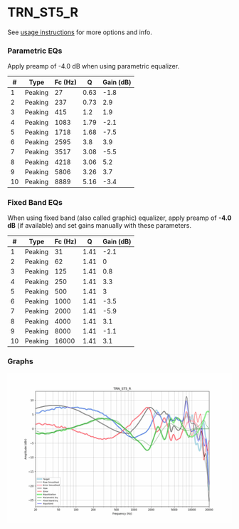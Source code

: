 # TRN_ST5_R
See [usage instructions](https://github.com/jaakkopasanen/AutoEq#usage) for more options and info.

### Parametric EQs
Apply preamp of -4.0 dB when using parametric equalizer.

|   # | Type    |   Fc (Hz) |    Q |   Gain (dB) |
|-----|---------|-----------|------|-------------|
|   1 | Peaking |        27 | 0.63 |        -1.8 |
|   2 | Peaking |       237 | 0.73 |         2.9 |
|   3 | Peaking |       415 | 1.2  |         1.9 |
|   4 | Peaking |      1083 | 1.79 |        -2.1 |
|   5 | Peaking |      1718 | 1.68 |        -7.5 |
|   6 | Peaking |      2595 | 3.8  |         3.9 |
|   7 | Peaking |      3517 | 3.08 |        -5.5 |
|   8 | Peaking |      4218 | 3.06 |         5.2 |
|   9 | Peaking |      5806 | 3.26 |         3.7 |
|  10 | Peaking |      8889 | 5.16 |        -3.4 |

### Fixed Band EQs
When using fixed band (also called graphic) equalizer, apply preamp of **-4.0 dB** (if available) and set gains manually with these parameters.

|   # | Type    |   Fc (Hz) |    Q |   Gain (dB) |
|-----|---------|-----------|------|-------------|
|   1 | Peaking |        31 | 1.41 |        -2.1 |
|   2 | Peaking |        62 | 1.41 |         0   |
|   3 | Peaking |       125 | 1.41 |         0.8 |
|   4 | Peaking |       250 | 1.41 |         3.3 |
|   5 | Peaking |       500 | 1.41 |         3   |
|   6 | Peaking |      1000 | 1.41 |        -3.5 |
|   7 | Peaking |      2000 | 1.41 |        -5.9 |
|   8 | Peaking |      4000 | 1.41 |         3.1 |
|   9 | Peaking |      8000 | 1.41 |        -1.1 |
|  10 | Peaking |     16000 | 1.41 |         3.1 |

### Graphs
![](./TRN_ST5_R.png)
